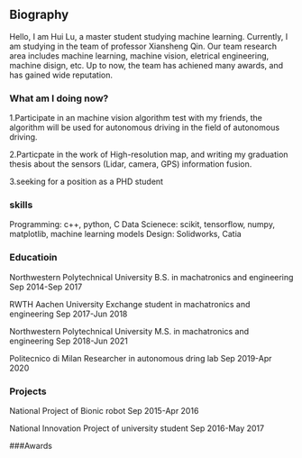## Biography
Hello, I am Hui Lu, a master student studying machine learning. Currently, I am studying in the team of professor Xiansheng Qin. Our team research area includes machine learning, machine vision, eletrical engineering, machine disign, etc. Up to now, the team has achiened many awards, and has gained wide reputation.


### What am I doing now?

1.Participate in an machine vision algorithm test with my friends, the algorithm will be used for autonomous driving in the field of autonomous driving.

2.Particpate in the work of High-resolution map, and writing my graduation thesis about the sensors (Lidar, camera, GPS) information fusion.

3.seeking for a position as a PHD student



### skills

Programming: c++, python, C
Data Scienece: scikit, tensorflow, numpy, matplotlib, machine learning models
Design: Solidworks, Catia


### Educatioin

Northwestern Polytechnical University
B.S. in machatronics and engineering
Sep 2014-Sep 2017

RWTH Aachen University
Exchange student in machatronics and engineering
Sep 2017-Jun 2018

Northwestern Polytechnical University
M.S. in machatronics and engineering
Sep 2018-Jun 2021

Politecnico di Milan
Researcher in autonomous dring lab
Sep 2019-Apr 2020

### Projects

National Project of Bionic robot
Sep 2015-Apr 2016

National Innovation Project of university student
Sep 2016-May 2017

###Awards

